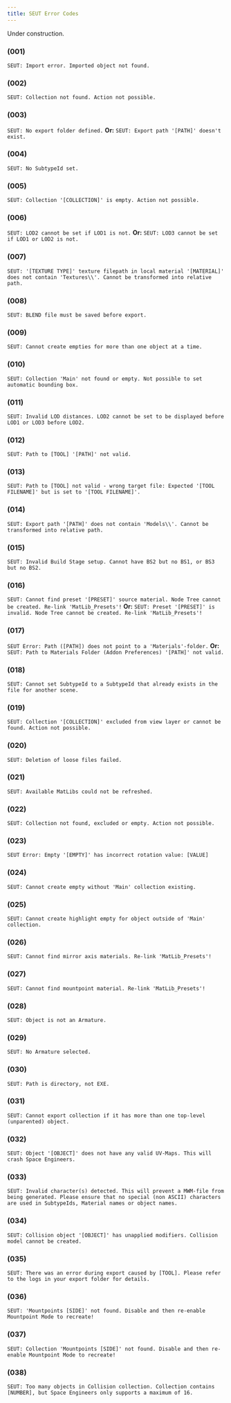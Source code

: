 ```yaml
---
title: SEUT Error Codes
---
```


Under construction.

### (001)
`SEUT: Import error. Imported object not found.`

### (002)
`SEUT: Collection not found. Action not possible.`

### (003)
`SEUT: No export folder defined.`
**Or:** `SEUT: Export path '[PATH]' doesn't exist.`

### (004)
`SEUT: No SubtypeId set.`

### (005)
`SEUT: Collection '[COLLECTION]' is empty. Action not possible.`

### (006)
`SEUT: LOD2 cannot be set if LOD1 is not.`
**Or:** `SEUT: LOD3 cannot be set if LOD1 or LOD2 is not.`

### (007)
`SEUT: '[TEXTURE TYPE]' texture filepath in local material '[MATERIAL]' does not contain 'Textures\\'. Cannot be transformed into relative path.`

### (008)
`SEUT: BLEND file must be saved before export.`

### (009)
`SEUT: Cannot create empties for more than one object at a time.`

### (010)
`SEUT: Collection 'Main' not found or empty. Not possible to set automatic bounding box.`

### (011)
`SEUT: Invalid LOD distances. LOD2 cannot be set to be displayed before LOD1 or LOD3 before LOD2.`

### (012)
`SEUT: Path to [TOOL] '[PATH]' not valid.`

### (013)
`SEUT: Path to [TOOL] not valid - wrong target file: Expected '[TOOL FILENAME]' but is set to '[TOOL FILENAME]'.`

### (014)
`SEUT: Export path '[PATH]' does not contain 'Models\\'. Cannot be transformed into relative path.`

### (015)
`SEUT: Invalid Build Stage setup. Cannot have BS2 but no BS1, or BS3 but no BS2.`

### (016)
`SEUT: Cannot find preset '[PRESET]' source material. Node Tree cannot be created. Re-link 'MatLib_Presets'!`
**Or:** `SEUT: Preset '[PRESET]' is invalid. Node Tree cannot be created. Re-link 'MatLib_Presets'!`

### (017)
`SEUT Error: Path ([PATH]) does not point to a 'Materials'-folder.`
**Or:** `SEUT: Path to Materials Folder (Addon Preferences) '[PATH]' not valid.`

### (018)
`SEUT: Cannot set SubtypeId to a SubtypeId that already exists in the file for another scene.`

### (019)
`SEUT: Collection '[COLLECTION]' excluded from view layer or cannot be found. Action not possible.`

### (020)
`SEUT: Deletion of loose files failed.`

### (021)
`SEUT: Available MatLibs could not be refreshed.`

### (022)
`SEUT: Collection not found, excluded or empty. Action not possible.`

### (023)
`SEUT Error: Empty '[EMPTY]' has incorrect rotation value: [VALUE]`

### (024)
`SEUT: Cannot create empty without 'Main' collection existing.`

### (025)
`SEUT: Cannot create highlight empty for object outside of 'Main' collection.`

### (026)
`SEUT: Cannot find mirror axis materials. Re-link 'MatLib_Presets'!`

### (027)
`SEUT: Cannot find mountpoint material. Re-link 'MatLib_Presets'!`

### (028)
`SEUT: Object is not an Armature.`

### (029)
`SEUT: No Armature selected.`

### (030)
`SEUT: Path is directory, not EXE.`

### (031)
`SEUT: Cannot export collection if it has more than one top-level (unparented) object.`

### (032)
`SEUT: Object '[OBJECT]' does not have any valid UV-Maps. This will crash Space Engineers.`

### (033)
`SEUT: Invalid character(s) detected. This will prevent a MWM-file from being generated. Please ensure that no special (non ASCII) characters are used in SubtypeIds, Material names or object names.`

### (034)
`SEUT: Collision object '[OBJECT]' has unapplied modifiers. Collision model cannot be created.`

### (035)
`SEUT: There was an error during export caused by [TOOL]. Please refer to the logs in your export folder for details.`

### (036)
`SEUT: 'Mountpoints [SIDE]' not found. Disable and then re-enable Mountpoint Mode to recreate!`

### (037)
`SEUT: Collection 'Mountpoints [SIDE]' not found. Disable and then re-enable Mountpoint Mode to recreate!`

### (038)
`SEUT: Too many objects in Collision collection. Collection contains [NUMBER], but Space Engineers only supports a maximum of 16.`